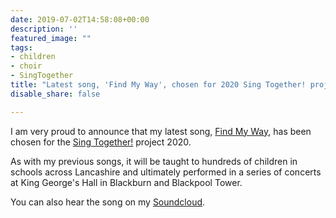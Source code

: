 ```yaml
---
date: 2019-07-02T14:58:08+00:00
description: ''
featured_image: ""
tags:
- children
- choir
- SingTogether
title: "Latest song, 'Find My Way', chosen for 2020 Sing Together! project"
disable_share: false

---
```

I am very proud to announce that my latest song, [Find My Way](/music), has been chosen for the [Sing Together!](http://singtogether.info/) project 2020.

As with my previous songs, it will be taught to hundreds of children in schools across Lancashire and ultimately performed in a series of concerts at King George's Hall in Blackburn and Blackpool Tower.

You can also hear the song on my [Soundcloud](https://soundcloud.com/jslowenmusic/find-my-way).
